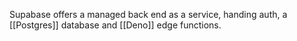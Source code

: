 Supabase offers a managed back end as a service, handing auth, a [[Postgres]] database and [[Deno]] edge functions.